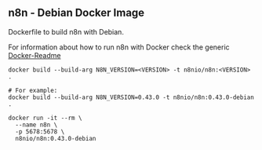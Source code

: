 ## n8n - Debian Docker Image

Dockerfile to build n8n with Debian.

For information about how to run n8n with Docker check the generic
[Docker-Readme](https://github.com/quickchat-bot/n8n/tree/master/docker/images/n8n/README.md)

```
docker build --build-arg N8N_VERSION=<VERSION> -t n8nio/n8n:<VERSION> .

# For example:
docker build --build-arg N8N_VERSION=0.43.0 -t n8nio/n8n:0.43.0-debian .
```

```
docker run -it --rm \
  --name n8n \
  -p 5678:5678 \
  n8nio/n8n:0.43.0-debian
```
